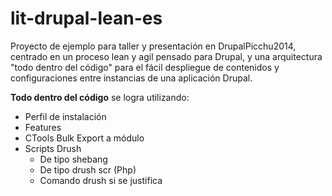 lit-drupal-lean-es
==================

Proyecto de ejemplo para taller y presentación en DrupalPicchu2014, centrado en un proceso lean y agil pensado para Drupal, y una arquitectura "todo dentro del código" para el fácil despliegue de contenidos y configuraciones entre instancias de una aplicación Drupal.

**Todo dentro del código** se logra utilizando:

* Perfil de instalación
* Features
* CTools Bulk Export a módulo
* Scripts Drush
  * De tipo shebang
  * De tipo drush scr (Php)
  * Comando drush si se justifica
